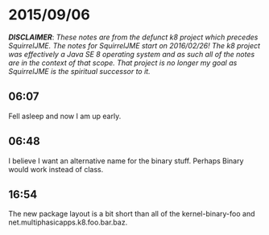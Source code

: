 # 2015/09/06

***DISCLAIMER***: _These notes are from the defunct k8 project which_
_precedes SquirrelJME. The notes for SquirrelJME start on 2016/02/26!_
_The k8 project was effectively a Java SE 8 operating system and as such_
_all of the notes are in the context of that scope. That project is no_
_longer my goal as SquirrelJME is the spiritual successor to it._

## 06:07

Fell asleep and now I am up early.

## 06:48

I believe I want an alternative name for the binary stuff. Perhaps Binary
would work instead of class.

## 16:54

The new package layout is a bit short than all of the kernel-binary-foo and
net.multiphasicapps.k8.foo.bar.baz.

